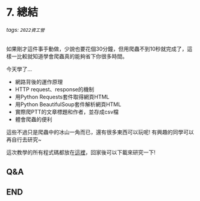 # 7. 總結

###### tags: `2022資工營`

如果剛才這件事手動做，少說也要花個30分鐘，但用爬蟲不到10秒就完成了，這樣一比較就知道學會爬蟲真的能夠省下你很多時間。

今天學了...

* 網路背後的運作原理
* HTTP request、response的機制
* 用Python Requests套件取得網頁HTML
* 用Python BeautifulSoup套件解析網頁HTML
* 實際爬PTT的文章標題和作者，並存成csv檔
* 體會爬蟲的便利

這些不過只是爬蟲中的冰山一角而已，還有很多東西可以玩呢! 有興趣的同學可以再自行去研究~

這次教學的所有程式碼都放在[這裡](https://github.com/AndyChiangSH/python-spider-tutorial)，回家後可以下載來研究一下!

## Q&A

## END